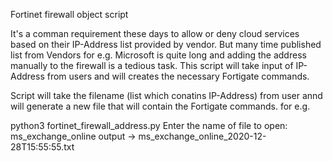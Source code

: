 Fortinet firewall object script

It's a comman requirement these days to allow or deny cloud services based on their IP-Address list provided by vendor. 
But many time published list from Vendors for e.g. Microsoft is quite long and adding the address manually to the firewall is a  tedious task.
This script will take input of IP-Address from users and will creates the necessary Fortigate commands.

Script will take the filename (list which conatins IP-Address) from user annd will generate a new file that will contain the Fortigate commands.
for e.g.

python3 fortinet_firewall_address.py
Enter the name of file to open: ms_exchange_online
output -> ms_exchange_online_2020-12-28T15\:55\:55.txt

